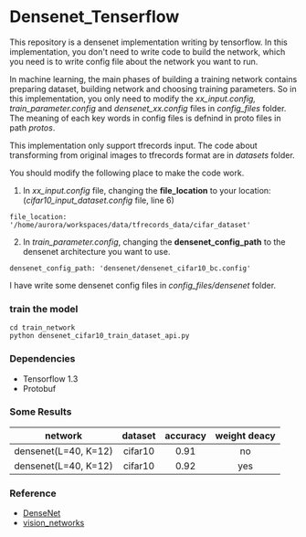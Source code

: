 # Densenet_Tenserflow
This repository is a densenet implementation writing by tensorflow. In this implementation, you don't need to write code to build the network, which you need is to write config file about the network you want to run.

In machine learning, the main phases of building a training network contains preparing dataset, building network and choosing training parameters. So in this implementation, you only need to modify the *xx_input.config, train_parameter.config* and *densenet_xx.config* files in *config_files* folder. The meaning of each key words in config files is defnind in proto files in path *protos*.

This implementation only support tfrecords input. The code about transforming from original images to tfrecords format are in *datasets* folder.

You should modify the following place to make the code work.
1. In *xx_input.config* file, changing the **file_location** to your location: (*cifar10_input_dataset.config* file, line 6)
 ```
 file_location: '/home/aurora/workspaces/data/tfrecords_data/cifar_dataset'
 ```

 2. In *train_parameter.config*, changing the **densenet_config_path** to the densenet architecture you want to use.
 ```
 densenet_config_path: 'densenet/densenet_cifar10_bc.config'
 ```
 I have write some densenet config files in *config_files/densenet* folder.

### train the model
```
cd train_network
python densenet_cifar10_train_dataset_api.py
```

### Dependencies
* Tensorflow 1.3
* Protobuf

### Some Results
| network  |  dataset   | accuracy  |   weight deacy |
| :------------: | :------------: | :------------: | :------------: |
|  densenet(L=40, K=12) |     cifar10    |    0.91    |  no    |
|  densenet(L=40, K=12) |     cifar10    |    0.92    |  yes |

### Reference
* [DenseNet](https://github.com/liuzhuang13/DenseNet)
* [vision_networks](https://github.com/ikhlestov/vision_networks)
